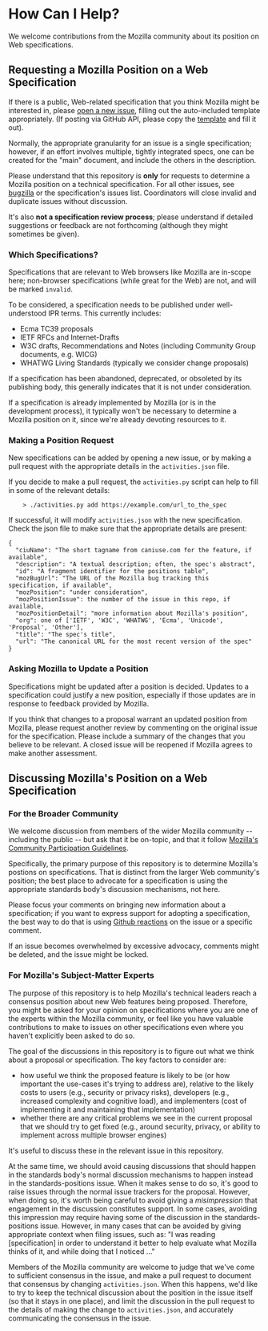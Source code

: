 
# How Can I Help?

We welcome contributions from the Mozilla community about its position on Web specifications.

## Requesting a Mozilla Position on a Web Specification

If there is a public, Web-related specification that you think Mozilla might be interested in,
please 
[open a new issue](https://github.com/mozilla/standards-positions/issues/new), 
filling out the auto-included template appropriately. (If posting via GitHub API, please copy the 
[template](https://github.com/mozilla/standards-positions/blob/master/ISSUE_TEMPLATE.md) 
and fill it out).

Normally, the appropriate granularity for an issue is a single specification; however, if an effort
involves multiple, tightly integrated specs, one can be created for the "main" document, and include
the others in the description.

Please understand that this repository is **only** for requests to determine a Mozilla position on
a technical specification. For all other issues, see [bugzilla](https://bugzilla.mozilla.org) or
the specification's issues list. Coordinators will close invalid and duplicate issues without
discussion.

It's also **not a specification review process**; please understand if detailed suggestions or
feedback are not forthcoming (although they might sometimes be given).

### Which Specifications?

Specifications that are relevant to Web browsers like Mozilla are in-scope here; non-browser
specifications (while great for the Web) are not, and will be marked `invalid`.

To be considered, a specification needs to be published under well-understood IPR terms. This
currently includes:

* Ecma TC39 proposals
* IETF RFCs and Internet-Drafts
* W3C drafts, Recommendations and Notes (including Community Group documents, e.g. WICG)
* WHATWG Living Standards (typically we consider change proposals)

If a specification has been abandoned, deprecated, or obsoleted by its publishing body, this generally
indicates that it is not under consideration.

If a specification is already implemented by Mozilla (or is in the development process), it
typically won't be necessary to determine a Mozilla position on it, since we're already devoting
resources to it.

### Making a Position Request

New specifications can be added by opening a new issue, or by making a pull request with the
appropriate details in the `activities.json` file.

If you decide to make a pull request, the `activities.py` script can help to fill in some of the
relevant details:

```
    > ./activities.py add https://example.com/url_to_the_spec
```

If successful, it will modify `activities.json` with the new specification. Check the json file to make sure that the appropriate details are present:

```
{
  "ciuName": "The short tagname from caniuse.com for the feature, if available",
  "description": "A textual description; often, the spec's abstract",
  "id": "A fragment identifier for the positions table",
  "mozBugUrl": "The URL of the Mozilla bug tracking this specification, if available",
  "mozPosition": "under consideration",
  "mozPositionIssue": the number of the issue in this repo, if available,
  "mozPositionDetail": "more information about Mozilla's position",
  "org": one of ['IETF', 'W3C', 'WHATWG', 'Ecma', 'Unicode', 'Proposal', 'Other'],
  "title": "The spec's title",
  "url": "The canonical URL for the most recent version of the spec"
}
```

### Asking Mozilla to Update a Position

Specifications might be updated after a position is decided. Updates to a
specification could justify a new position, especially if those updates are in
response to feedback provided by Mozilla.

If you think that changes to a proposal warrant an updated position from
Mozilla, please request another review by commenting on the original issue for
the specification. Please include a summary of the changes that you believe to
be relevant. A closed issue will be reopened if Mozilla agrees to make another
assessment.

## Discussing Mozilla's Position on a Web Specification

### For the Broader Community

We welcome discussion from members of the wider Mozilla community -- including the public -- but ask
that it be on-topic, and that it follow [Mozilla's Community Participation
Guidelines](https://www.mozilla.org/about/governance/policies/participation/).

Specifically, the primary purpose of this repository is to determine Mozilla's postions on
specifications. That is distinct from the larger Web community's position; the best place to
advocate for a specification is using the appropriate standards body's discussion mechanisms, not
here.

Please focus your comments on bringing new information about a specification; if you want to
express support for adopting a specification, the best way to do that is using [Github
reactions](https://github.com/blog/2119-add-reactions-to-pull-requests-issues-and-comments) on the
issue or a specific comment.

If an issue becomes overwhelmed by excessive advocacy, comments might be deleted, and the
issue might be locked.

### For Mozilla's Subject-Matter Experts

The purpose of this repository is to help
Mozilla's technical leaders reach a consensus position
about new Web features being proposed.
Therefore, you might be asked for your opinion
on specifications where you are one of the experts within the Mozilla community,
or feel like you have valuable contributions to make
to issues on other specifications even where you haven't explicitly been asked to do so.

The goal of the discussions in this repository is
to figure out what we think about a proposal or specification.
The key factors to consider are:

* how useful we think the proposed feature is likely to be (or how important the use-cases it's trying to address are), relative to the likely costs to users (e.g., security or privacy risks), developers (e.g., increased complexity and cognitive load), and implementers (cost of implementing it and maintaining that implementation)
* whether there are any critical problems we see in the current proposal that we should try to get fixed (e.g., around security, privacy, or ability to implement across multiple browser engines)

It's useful to discuss these in the relevant issue in this repository.

At the same time,
we should avoid causing
discussions that should happen in the standards body's normal discussion mechanisms
to happen instead in the standards-positions issue.
When it makes sense to do so,
it's good to raise issues through the normal issue trackers for the proposal.
However, when doing so, it's worth being careful to avoid giving a *misimpression*
that engagement in the discussion constitutes support.
In some cases, avoiding this impression may require having some of the discussion in the standards-positions issue.
However, in many cases that can be avoided
by giving appropriate context when filing issues, such as:
"I was reading [specification] in order to understand it better
to help evaluate what Mozilla thinks of it,
and while doing that I noticed ..."

Members of the Mozilla community are
welcome to judge that we've come to sufficient consensus in the issue,
and make a pull request to document that consensus by changing `activities.json`.
When this happens, we'd like to try to keep the technical discussion
about the position 
in the issue itself
(so that it stays in one place),
and limit the discussion in the pull request
to the details of making the change to `activities.json`, 
and accurately communicating the consensus in the issue.

